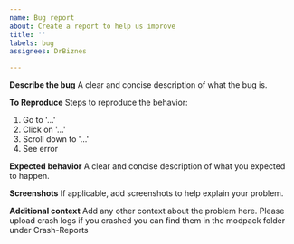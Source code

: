 ```yaml
---
name: Bug report
about: Create a report to help us improve
title: ''
labels: bug
assignees: DrBiznes

---
```


**Describe the bug**
A clear and concise description of what the bug is.

**To Reproduce**
Steps to reproduce the behavior:
1. Go to '...'
2. Click on '...'
3. Scroll down to '...'
4. See error

**Expected behavior**
A clear and concise description of what you expected to happen.

**Screenshots**
If applicable, add screenshots to help explain your problem.

**Additional context**
Add any other context about the problem here. Please upload crash logs if you crashed you can find them in the modpack folder under Crash-Reports
